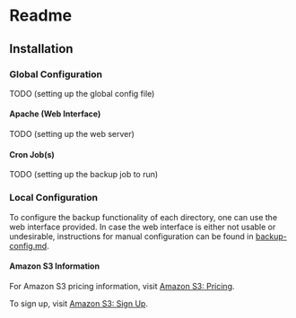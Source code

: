 # Readme

## Installation

### Global Configuration

TODO (setting up the global config file)

#### Apache (Web Interface)

TODO (setting up the web server)

#### Cron Job(s)

TODO (setting up the backup job to run)

### Local Configuration

To configure the backup functionality of each directory, one can use the web interface provided.  In case the web interface is either not usable or undesirable, instructions for manual configuration can be found in [backup-config.md](http://github.com/tianon/backups3/blob/master/backup-config.md).

#### Amazon S3 Information

For Amazon S3 pricing information, visit [Amazon S3: Pricing](http://aws.amazon.com/s3/#pricing).

To sign up, visit [Amazon S3: Sign Up](http://aws-portal.amazon.com/gp/aws/developer/subscription/index.html?productCode=AmazonS3).
